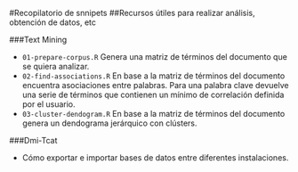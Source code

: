 #Recopilatorio de snnipets
##Recursos útiles para realizar análisis, obtención de datos, etc

###Text Mining

- `01-prepare-corpus.R` Genera una matriz de términos del documento que se quiera analizar.
- `02-find-associations.R` En base a la matriz de términos del documento encuentra asociaciones entre palabras. Para una palabra clave devuelve una serie de términos que contienen un mínimo de correlación definida por el usuario.
- `03-cluster-dendogram.R` En base a la matriz de términos del documento genera un dendograma jerárquico con clústers.

###Dmi-Tcat

- Cómo exportar e importar bases de datos entre diferentes instalaciones.